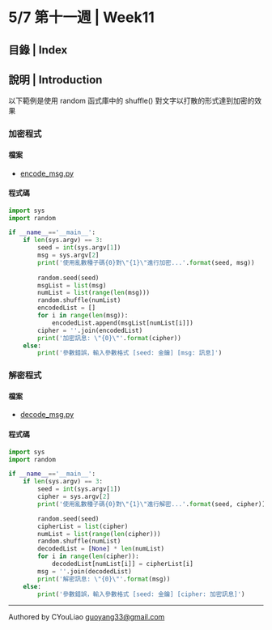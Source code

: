 # 5/7 第十一週 | Week11

## 目錄 | Index

## 說明 | Introduction

以下範例是使用 random 函式庫中的 shuffle() 對文字以打散的形式達到加密的效果

### 加密程式

#### 檔案

* [encode_msg.py](encode_msg.py)

#### 程式碼

~~~~py
import sys
import random

if __name__=='__main__':
    if len(sys.argv) == 3:
        seed = int(sys.argv[1])
        msg = sys.argv[2]
        print('使用亂數種子碼{0}對\"{1}\"進行加密...'.format(seed, msg))
        
        random.seed(seed)
        msgList = list(msg)
        numList = list(range(len(msg)))
        random.shuffle(numList)
        encodedList = []
        for i in range(len(msg)):
            encodedList.append(msgList[numList[i]])
        cipher = ''.join(encodedList)
        print('加密訊息: \"{0}\"'.format(cipher))
    else:
        print('參數錯誤，輸入參數格式 [seed: 金鑰] [msg: 訊息]')
~~~~

### 解密程式

#### 檔案

* [decode_msg.py](decode_msg.py)

#### 程式碼

~~~~py
import sys
import random

if __name__=='__main__':
    if len(sys.argv) == 3:
        seed = int(sys.argv[1])
        cipher = sys.argv[2]
        print('使用亂數種子碼{0}對\"{1}\"進行解密...'.format(seed, cipher))

        random.seed(seed)
        cipherList = list(cipher)
        numList = list(range(len(cipher)))
        random.shuffle(numList)
        decodedList = [None] * len(numList)
        for i in range(len(cipher)):
            decodedList[numList[i]] = cipherList[i]
        msg = ''.join(decodedList)
        print('解密訊息: \"{0}\"'.format(msg))
    else:
        print('參數錯誤，輸入參數格式 [seed: 金鑰] [cipher: 加密訊息]')
~~~~

---

Authored by CYouLiao <guoyang33@gmail.com>
